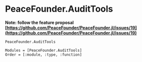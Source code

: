 # PeaceFounder.AuditTools

**Note: follow the feature proposal [https://github.com/PeaceFounder/PeaceFounder.jl/issues/19](https://github.com/PeaceFounder/PeaceFounder.jl/issues/19)**

```docs
PeaceFounder.AuditTools
```

```@autodocs
Modules = [PeaceFounder.AuditTools]
Order = [:module, :type, :function]
```


